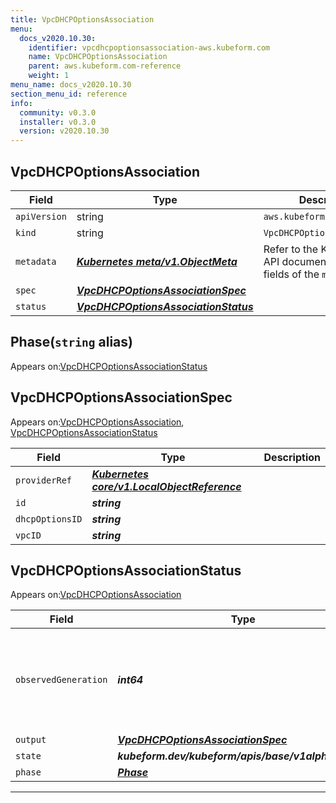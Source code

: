 ```yaml
---
title: VpcDHCPOptionsAssociation
menu:
  docs_v2020.10.30:
    identifier: vpcdhcpoptionsassociation-aws.kubeform.com
    name: VpcDHCPOptionsAssociation
    parent: aws.kubeform.com-reference
    weight: 1
menu_name: docs_v2020.10.30
section_menu_id: reference
info:
  community: v0.3.0
  installer: v0.3.0
  version: v2020.10.30
---
```


## VpcDHCPOptionsAssociation
| Field | Type | Description |
| ------ | ----- | ----------- |
| `apiVersion` | string | `aws.kubeform.com/v1alpha1` |
|    `kind` | string | `VpcDHCPOptionsAssociation` |
| `metadata` | ***[Kubernetes meta/v1.ObjectMeta](https://v1-18.docs.kubernetes.io/docs/reference/generated/kubernetes-api/v1.18/#objectmeta-v1-meta)***|Refer to the Kubernetes API documentation for the fields of the `metadata` field.|
| `spec` | ***[VpcDHCPOptionsAssociationSpec](#vpcdhcpoptionsassociationspec)***||
| `status` | ***[VpcDHCPOptionsAssociationStatus](#vpcdhcpoptionsassociationstatus)***||
## Phase(`string` alias)

Appears on:[VpcDHCPOptionsAssociationStatus](#vpcdhcpoptionsassociationstatus)

## VpcDHCPOptionsAssociationSpec

Appears on:[VpcDHCPOptionsAssociation](#vpcdhcpoptionsassociation), [VpcDHCPOptionsAssociationStatus](#vpcdhcpoptionsassociationstatus)

| Field | Type | Description |
| ------ | ----- | ----------- |
| `providerRef` | ***[Kubernetes core/v1.LocalObjectReference](https://v1-18.docs.kubernetes.io/docs/reference/generated/kubernetes-api/v1.18/#localobjectreference-v1-core)***||
| `id` | ***string***||
| `dhcpOptionsID` | ***string***||
| `vpcID` | ***string***||
## VpcDHCPOptionsAssociationStatus

Appears on:[VpcDHCPOptionsAssociation](#vpcdhcpoptionsassociation)

| Field | Type | Description |
| ------ | ----- | ----------- |
| `observedGeneration` | ***int64***| ***(Optional)*** Resource generation, which is updated on mutation by the API Server.|
| `output` | ***[VpcDHCPOptionsAssociationSpec](#vpcdhcpoptionsassociationspec)***| ***(Optional)*** |
| `state` | ***kubeform.dev/kubeform/apis/base/v1alpha1.State***| ***(Optional)*** |
| `phase` | ***[Phase](#phase)***| ***(Optional)*** |
---
